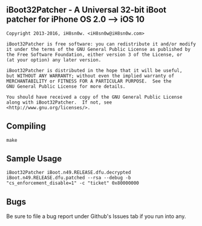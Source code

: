 iBoot32Patcher - A Universal 32-bit iBoot patcher for iPhone OS 2.0 --> iOS 10 
----------------------------------------------------
	Copyright 2013-2016, iH8sn0w. <iH8sn0w@iH8sn0w.com>

	iBoot32Patcher is free software: you can redistribute it and/or modify
	it under the terms of the GNU General Public License as published by
	the Free Software Foundation, either version 3 of the License, or
	(at your option) any later version.

	iBoot32Patcher is distributed in the hope that it will be useful,
	but WITHOUT ANY WARRANTY; without even the implied warranty of
	MERCHANTABILITY or FITNESS FOR A PARTICULAR PURPOSE.  See the
	GNU General Public License for more details.

	You should have received a copy of the GNU General Public License
	along with iBoot32Patcher.  If not, see <http://www.gnu.org/licenses/>.

Compiling
---------------------------------------------------
	make

Sample Usage
---------------------------------------------------
	iBoot32Patcher iBoot.n49.RELEASE.dfu.decrypted iBoot.n49.RELEASE.dfu.patched --rsa --debug -b "cs_enforcement_disable=1" -c "ticket" 0x80000000

Bugs
---------------------------------------------------
Be sure to file a bug report under Github's Issues tab if you run into any.
